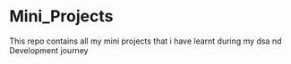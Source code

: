 # Mini_Projects
This repo contains all my mini projects  that i have learnt during my dsa nd Development journey 
